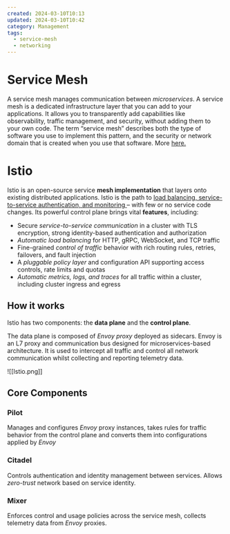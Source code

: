```yaml
---
created: 2024-03-10T10:13
updated: 2024-03-10T10:42
category: Management
tags:
  - service-mesh
  - networking
---
```

# Service Mesh
A service mesh manages communication between *microservices*. 
A service mesh is a dedicated infrastructure layer that you can add to your applications. It allows you to transparently add capabilities like observability, traffic management, and security, without adding them to your own code. The term “service mesh” describes both the type of software you use to implement this pattern, and the security or network domain that is created when you use that software.  More [here.](https://istio.io/latest/about/service-mesh/)

# Istio
Istio is an open-source service **mesh implementation** that layers onto existing distributed applications. Istio is the path to <ins>load balancing, service-to-service authentication, and monitoring </ins>– with few or no service code changes. 
Its powerful control plane brings vital **features**, including:
- Secure *service-to-service communication* in a cluster with TLS encryption, strong identity-based authentication and authorization
- *Automatic load balancing* for HTTP, gRPC, WebSocket, and TCP traffic
- Fine-grained *control of traffic* behavior with rich routing rules, retries, failovers, and fault injection
- A *pluggable policy layer* and configuration API supporting access controls, rate limits and quotas
- *Automatic metrics, logs, and traces* for all traffic within a cluster, including cluster ingress and egress
## How it works
Istio has two components: the **data plane** and the **control plane**.

The data plane is composed of *Envoy proxy*  deployed as sidecars. Envoy is an L7 proxy and communication bus designed for microservices-based architecture. It is used to intercept all traffic and control all network communication whilst collecting and reporting telemetry data.

![[Istio.png]]

## Core Components
### Pilot
Manages and configures *Envoy* proxy instances, takes rules for traffic behavior from the control plane  and converts them into configurations applied by *Envoy*
### Citadel
Controls authentication and identity management between services. Allows *zero-trust* network based on service identity.
### Mixer
Enforces control and usage policies across the service mesh, collects telemetry data from *Envoy* proxies.

